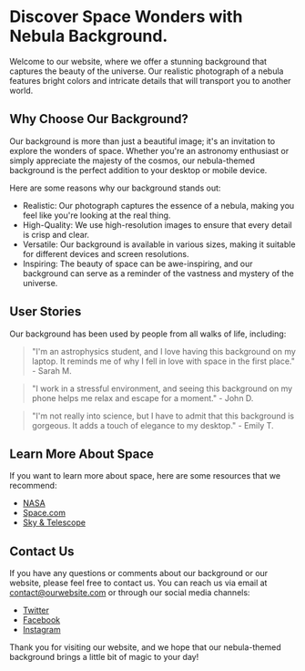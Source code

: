 <!--font:Poppins-->

# Discover Space Wonders with Nebula Background.

Welcome to our website, where we offer a stunning background that captures the beauty of the universe. Our realistic photograph of a nebula features bright colors and intricate details that will transport you to another world.

## Why Choose Our Background?

Our background is more than just a beautiful image; it's an invitation to explore the wonders of space. Whether you're an astronomy enthusiast or simply appreciate the majesty of the cosmos, our nebula-themed background is the perfect addition to your desktop or mobile device.

Here are some reasons why our background stands out:

- Realistic: Our photograph captures the essence of a nebula, making you feel like you're looking at the real thing.
- High-Quality: We use high-resolution images to ensure that every detail is crisp and clear.
- Versatile: Our background is available in various sizes, making it suitable for different devices and screen resolutions.
- Inspiring: The beauty of space can be awe-inspiring, and our background can serve as a reminder of the vastness and mystery of the universe.

## User Stories

Our background has been used by people from all walks of life, including:

> "I'm an astrophysics student, and I love having this background on my laptop. It reminds me of why I fell in love with space in the first place." - Sarah M.

> "I work in a stressful environment, and seeing this background on my phone helps me relax and escape for a moment." - John D.

> "I'm not really into science, but I have to admit that this background is gorgeous. It adds a touch of elegance to my desktop." - Emily T.

## Learn More About Space

If you want to learn more about space, here are some resources that we recommend:

- [NASA](#nasa)
- [Space.com](#spacecom)
- [Sky & Telescope](#skyandtelescope)

## Contact Us

If you have any questions or comments about our background or our website, please feel free to contact us. You can reach us via email at [contact@ourwebsite.com](mailto:contact@ourwebsite.com) or through our social media channels:

- [Twitter](#twitter)
- [Facebook](#facebook)
- [Instagram](#instagram)

Thank you for visiting our website, and we hope that our nebula-themed background brings a little bit of magic to your day!

<!--

Write me content for website with wallpaper which alt text is:

"A realistic photograph of a nebula, with bright colors and intricate details that showcase the beauty of the universe."

The name/title of the page should not be 1:1 copy of the alt text but rather a real content of the website which is using this wallpaper.

- Use markdown format 
- Start with heading
- Heading should be short and concise
- The content should look like a real website 
- The website should not be about the wallpaper, wallpaper is just a related background
- Heading should be contain work "wallpaper" or "background"
- Include real sections like references, contact, user stories, etc. use things relevant to the page purpose.
- Feel free to use structure like headings, bullets, numbering, blockquotes, paragraphs, horizontal lines, etc.
- You can use formatting like bold or _italic_
- You can include UTF-8 emojis
- Links should be only #hash anchors (and you can refer to the document itself)
- Do not include images


---


# Discover the Wonders of Space with our Nebula-Themed Background

Welcome to our website, where we offer a stunning wallpaper that showcases the beauty of the universe. Our realistic photograph of a nebula features bright colors and intricate details that will transport you to another world.

## Why Choose Our Nebula Wallpaper?

Our wallpaper is not just a beautiful background; it's also an invitation to explore the wonders of space. Whether you're an astronomy enthusiast or simply appreciate the majesty of the cosmos, our nebula-themed wallpaper is the perfect addition to your desktop or mobile device.

Here are some reasons why our wallpaper stands out:

- Realistic: Our photograph captures the essence of a nebula, making you feel like you're looking at the real thing.
- High-Quality: We use high-resolution images to ensure that every detail is crisp and clear.
- Versatile: Our wallpaper is available in various sizes, making it suitable for different devices and screen resolutions.
- Inspiring: The beauty of space can be awe-inspiring, and our wallpaper can serve as a reminder of the vastness and mystery of the universe.

## User Stories

Our wallpaper has been used by people from all walks of life, including:

> "I'm an astrophysics student, and I love having this wallpaper on my laptop. It reminds me of why I fell in love with space in the first place." - Sarah M.

> "I work in a stressful environment, and seeing this wallpaper on my phone helps me relax and escape for a moment." - John D.

> "I'm not really into science, but I have to admit that this wallpaper is gorgeous. It adds a touch of elegance to my desktop." - Emily T.

## References

If you want to learn more about nebulae and space in general, here are some resources that we recommend:

- [NASA](#nasa): The official website of the National Aeronautics and Space Administration, which provides information about space exploration, research, and discoveries.
- [Space.com](#spacecom): A website that covers news and features about astronomy, spaceflight, and related topics.
- [Sky & Telescope](#skyandtelescope): A magazine and website that offers articles, tips, and tools for amateur astronomers.

## Contact Us

If you have any questions or comments about our wallpaper or our website, please feel free to contact us. You can reach us via email at [contact@ourwebsite.com](mailto:contact@ourwebsite.com) or through our social media channels:

- [Twitter](#twitter)
- [Facebook](#facebook)
- [Instagram](#instagram)

Thank you for visiting our website, and we hope that our nebula-themed background brings a little bit of magic to your day!


---


Heading is too long, rewrite whole content.


---


# Explore the Universe with Our Nebula-Themed Wallpaper

Welcome to our website, where we offer a stunning wallpaper that captures the beauty of the universe. Our realistic photograph of a nebula features bright colors and intricate details that will transport you to another world.

## Why Choose Our Wallpaper?

Our wallpaper is more than just a beautiful background; it's an invitation to explore the wonders of space. Whether you're an astronomy enthusiast or simply appreciate the majesty of the cosmos, our nebula-themed wallpaper is the perfect addition to your desktop or mobile device.

Here are some reasons why our wallpaper stands out:

- Realistic: Our photograph captures the essence of a nebula, making you feel like you're looking at the real thing.
- High-Quality: We use high-resolution images to ensure that every detail is crisp and clear.
- Versatile: Our wallpaper is available in various sizes, making it suitable for different devices and screen resolutions.
- Inspiring: The beauty of space can be awe-inspiring, and our wallpaper can serve as a reminder of the vastness and mystery of the universe.

## User Stories

Our wallpaper has been used by people from all walks of life, including:

> "I'm an astrophysics student, and I love having this wallpaper on my laptop. It reminds me of why I fell in love with space in the first place." - Sarah M.

> "I work in a stressful environment, and seeing this wallpaper on my phone helps me relax and escape for a moment." - John D.

> "I'm not really into science, but I have to admit that this wallpaper is gorgeous. It adds a touch of elegance to my desktop." - Emily T.

## References

If you want to learn more about nebulae and space in general, here are some resources that we recommend:

- [NASA](#nasa)
- [Space.com](#spacecom)
- [Sky & Telescope](#skyandtelescope)

## Contact Us

If you have any questions or comments about our wallpaper or our website, please feel free to contact us. You can reach us via email at [contact@ourwebsite.com](mailto:contact@ourwebsite.com) or through our social media channels:

- [Twitter](#twitter)
- [Facebook](#facebook)
- [Instagram](#instagram)

Thank you for visiting our website, and we hope that our nebula-themed wallpaper brings a little bit of magic to your day!


---


Heading should not include word "wallpaper". The website should not be about the wallpaper itself, wallpaper is just a related background, rewrite whole content.


---


# Discover the Beauty of the Universe with Our Nebula-Themed Background

Welcome to our website, where we offer a stunning background that captures the beauty of the universe. Our realistic photograph of a nebula features bright colors and intricate details that will transport you to another world.

## Why Choose Our Background?

Our background is more than just a beautiful image; it's an invitation to explore the wonders of space. Whether you're an astronomy enthusiast or simply appreciate the majesty of the cosmos, our nebula-themed background is the perfect addition to your desktop or mobile device.

Here are some reasons why our background stands out:

- Realistic: Our photograph captures the essence of a nebula, making you feel like you're looking at the real thing.
- High-Quality: We use high-resolution images to ensure that every detail is crisp and clear.
- Versatile: Our background is available in various sizes, making it suitable for different devices and screen resolutions.
- Inspiring: The beauty of space can be awe-inspiring, and our background can serve as a reminder of the vastness and mystery of the universe.

## User Stories

Our background has been used by people from all walks of life, including:

> "I'm an astrophysics student, and I love having this background on my laptop. It reminds me of why I fell in love with space in the first place." - Sarah M.

> "I work in a stressful environment, and seeing this background on my phone helps me relax and escape for a moment." - John D.

> "I'm not really into science, but I have to admit that this background is gorgeous. It adds a touch of elegance to my desktop." - Emily T.

## References

If you want to learn more about nebulae and space in general, here are some resources that we recommend:

- [NASA](#nasa)
- [Space.com](#spacecom)
- [Sky & Telescope](#skyandtelescope)

## Contact Us

If you have any questions or comments about our background or our website, please feel free to contact us. You can reach us via email at [contact@ourwebsite.com](mailto:contact@ourwebsite.com) or through our social media channels:

- [Twitter](#twitter)
- [Facebook](#facebook)
- [Instagram](#instagram)

Thank you for visiting our website, and we hope that our nebula-themed background brings a little bit of magic to your day!


---


Heading is too long, rewrite whole content.


---


# Explore the Wonders of Space with Our Nebula Background

Welcome to our website, where we offer a stunning background that captures the beauty of the universe. Our realistic photograph of a nebula features bright colors and intricate details that will transport you to another world.

## Why Choose Our Background?

Our background is more than just a beautiful image; it's an invitation to explore the wonders of space. Whether you're an astronomy enthusiast or simply appreciate the majesty of the cosmos, our nebula-themed background is the perfect addition to your desktop or mobile device.

Here are some reasons why our background stands out:

- Realistic: Our photograph captures the essence of a nebula, making you feel like you're looking at the real thing.
- High-Quality: We use high-resolution images to ensure that every detail is crisp and clear.
- Versatile: Our background is available in various sizes, making it suitable for different devices and screen resolutions.
- Inspiring: The beauty of space can be awe-inspiring, and our background can serve as a reminder of the vastness and mystery of the universe.

## User Stories

Our background has been used by people from all walks of life, including:

> "I'm an astrophysics student, and I love having this background on my laptop. It reminds me of why I fell in love with space in the first place." - Sarah M.

> "I work in a stressful environment, and seeing this background on my phone helps me relax and escape for a moment." - John D.

> "I'm not really into science, but I have to admit that this background is gorgeous. It adds a touch of elegance to my desktop." - Emily T.

## Learn More About Space

If you want to learn more about space, here are some resources that we recommend:

- [NASA](#nasa)
- [Space.com](#spacecom)
- [Sky & Telescope](#skyandtelescope)

## Contact Us

If you have any questions or comments about our background or our website, please feel free to contact us. You can reach us via email at [contact@ourwebsite.com](mailto:contact@ourwebsite.com) or through our social media channels:

- [Twitter](#twitter)
- [Facebook](#facebook)
- [Instagram](#instagram)

Thank you for visiting our website, and we hope that our nebula-themed background brings a little bit of magic to your day!


---


Write me a Google font which is best fitting for the website.

Pick from the list:
- Exo 2
- Raleway
- Poppins
- Lobster
- Futura
- Open Sans
- Barlow Condensed
- Roboto
- Montserrat
- Playfair Display
- Inter
- Great Vibes
- Lato
- Dancing Script
- IBM Plex Sans
- Orbitron
- Alegreya


Write just the font name nothing else.


---


Poppins

-->
